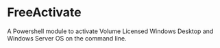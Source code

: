 # FreeActivate
A Powershell module to activate Volume Licensed Windows Desktop and Windows Server OS on the command line.
